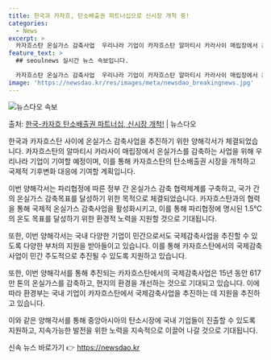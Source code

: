 ```yaml
---
title: 한국과 카자흐, 탄소배출권 파트너십으로 신시장 개척 중!
categories:
  - News
excerpt: >
  카자흐스탄 온실가스 감축사업  우리나라 기업이 카자흐스탄 알마티시 카라사이 매립장에서 온실가스 감축사업을 본…
feature_text: >
  ## seoulnews 실시간 뉴스 속보입니다.

  카자흐스탄 온실가스 감축사업  우리나라 기업이 카자흐스탄 알마티시 카라사이 매립장에서 온실가스 감축사업을 본…
image: 'https://newsdao.kr/res/images/meta/newsdao_breakingnews.jpg'
---
```


![뉴스다오 속보](https://newsdao.kr/res/images/meta/newsdao_breakingnews.jpg)

<p>출처: <a href="https://newsdao.kr/4220" rel="dofollow">한국-카자흐 탄소배출권 파트너십, 신시장 개척!</a> | 뉴스다오</p>

한국과 카자흐스탄 사이에 온실가스 감축사업을 추진하기 위한 양해각서가 체결되었습니다. 카자흐스탄의 알마티시 카라사이 매립장에서 온실가스를 감축하는 사업을 위해 우리나라 기업이 기여할 예정이며, 이를 통해 카자흐스탄의 탄소배출권 시장을 개척하고 국제적 기후변화 대응에 기여할 계획입니다.

이번 양해각서는 파리협정에 따른 정부 간 온실가스 감축 협력체계를 구축하고, 국가 간의 온실가스 감축목표를 달성하기 위한 목적으로 체결되었습니다. 카자흐스탄과의 협력을 통해 국제적 온실가스 감축사업을 활성화시키고, 이를 통해 파리협정에 명시된 1.5℃의 온도 목표를 달성하기 위한 환경적 노력을 지원할 것으로 기대됩니다.

또한, 이번 양해각서는 국내 다양한 기업이 민간으로서도 국제감축사업을 추진할 수 있도록 다양한 부처의 지원을 받아들이고 있습니다. 이를 통해 카자흐스탄에서의 국제감축사업이 민간 주도적으로 추진될 수 있도록 지원하고 있습니다.

또한, 이번 양해각서를 통해 추진되는 카자흐스탄에서의 국제감축사업은 15년 동안 617만 톤의 온실가스를 감축하고, 현지의 환경을 개선하는 것으로 기대되고 있습니다. 이에 따라 환경부는 국내 기업이 카자흐스탄에서 국제감축사업을 추진하는 데 지원을 추진하고 있습니다.

이와 같은 양해각서를 통해 중앙아시아의 탄소시장에 국내 기업들이 진출할 수 있도록 지원하고, 지속가능한 발전을 위한 노력을 지속적으로 이끌어 나갈 것으로 기대됩니다. 

신속 뉴스 바로가기 👉 <a href="https://newsdao.kr" rel="dofollow">https://newsdao.kr</a>



